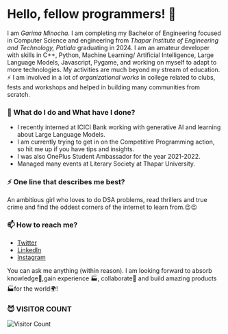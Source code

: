 # Hello, fellow programmers! 👋

I am _Garima Minocha_. I am completing my Bachelor of Engineering focused in Computer Science and engineering from _Thapar Institute of Engineering and Technology, Patiala_ graduating in 2024. I am an amateur developer with skills in C++, Python, Machine Learning/ Artificial Intelligence, Large Language Models, Javascript, Pygame, and working on myself to adapt to more technologies. My activities are much beyond my stream of education. ⚡ I am involved in a lot of *organizational works* in college related to clubs, fests and workshops and helped in building many communities from scratch.

### 🌱 What do I do and What have I done? 

- I recently interned at ICICI Bank working with generative AI and learning about Large Language Models.
- I am currently trying to get in on the Competitive Programming action, so hit me up if you have tips and insights.
- I was also OnePlus Student Ambassador for the year 2021-2022.
- Managed many events at Literary Society at Thapar University.


### ⚡ One line that describes me best? 
An ambitious girl who loves to do DSA problems, read thrillers and true crime and find the oddest corners of the internet to learn from.😉😉

### 📫 How to reach me?
- [Twitter](https://twitter.com/garimeh) 
- [LinkedIn](https://www.linkedin.com/in/garimaybe/) 
- [Instagram](https://www.instagram.com/garimaybe/)

You can ask me anything (within reason). I am looking forward to absorb knowledge🧠,gain experience 🏭, collaborate🤝 and build amazing products 🏭for the world🌍!


### 😈 VISITOR COUNT
![Visitor Count](https://profile-counter.glitch.me/garimeh/count.svg)
